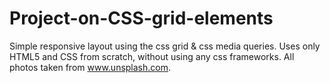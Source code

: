# Project-on-CSS-grid-elements
Simple responsive layout using the css grid & css media queries. Uses only HTML5 and CSS from scratch, without using any css frameworks. All photos taken from www.unsplash.com.
